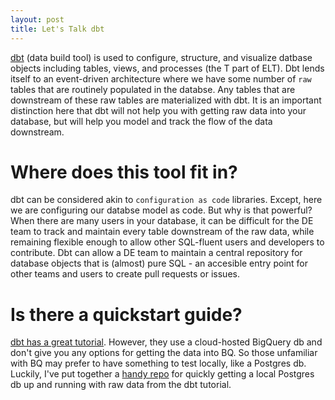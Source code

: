 ```yaml
---
layout: post
title: Let's Talk dbt
---
```


[dbt](https://github.com/fishtown-analytics/dbt) (data build tool) is used to configure, structure, and visualize datbase objects including tables, views, and processes (the T part of ELT). Dbt lends itself to an event-driven architecture where we have some number of `raw` tables that are routinely populated in the databse. Any tables that are downstream of these raw tables are materialized with dbt. It is an important distinction here that dbt will not help you with getting raw data into your database, but will help you model and track the flow of the data downstream.

# Where does this tool fit in?
dbt can be considered akin to `configuration as code` libraries. Except, here we are configuring our databse model as code. But why is that powerful? When there are many users in your database, it can be difficult for the DE team to track and maintain every table downstream of the raw data, while remaining flexible enough to allow other SQL-fluent users and developers to contribute. Dbt can allow a DE team to maintain a central repository for database objects that is (almost) pure SQL - an accesible entry point for other teams and users to create pull requests or issues.  

# Is there a quickstart guide?
[dbt has a great tutorial](https://docs.getdbt.com/tutorial/setting-up/). However, they use a cloud-hosted BigQuery db and don't give you any options for getting the data into BQ. So those unfamiliar with BQ may prefer to have something to test locally, like a Postgres db. Luckily, I've put together a [handy repo](https://github.com/Ecalzo/dbt_tutorial) for quickly getting a local Postgres db up and running with raw data from the dbt tutorial.
